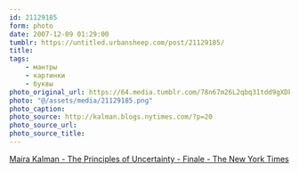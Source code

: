 ```yaml
---
id: 21129185
form: photo
date: 2007-12-09 01:29:00
tumblr: https://untitled.urbansheep.com/post/21129185/
title:
tags:
    - мантры
    - картинки
    - буквы
photo_original_url: https://64.media.tumblr.com/78n67m26L2qbq31tdd9gXDkU_640.png
photo: "@/assets/media/21129185.png"
photo_caption:
photo_source: http://kalman.blogs.nytimes.com/?p=20
photo_source_url:
photo_source_title:
---
```


<p><a href="http://kalman.blogs.nytimes.com/?p=20">Maira Kalman - The Principles of Uncertainty - Finale - The New York Times</a></p>
